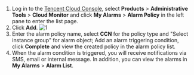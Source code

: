1. Log in to the [Tencent Cloud Console](https://console.cloud.tencent.com/), select **Products** > **Administrative Tools** > **Cloud Monitor** and click **My Alarms** > **Alarm Policy** in the left pane to enter the list page.
2. Click **Add**.
 ![1](https://main.qcloudimg.com/raw/3e72e0faeb4ac9c020ab9dee92ec94dd.png)
3. Enter the alarm policy name, select **CCN** for the policy type and "Select instance group" for alarm object;
 Add an alarm triggering condition, click **Complete** and view the created policy in the alarm policy list.
4. When the alarm condition is triggered, you will receive notifications via SMS, email or internal message. In addition, you can view the alarms in **My Alarms** > **Alarm List**.
